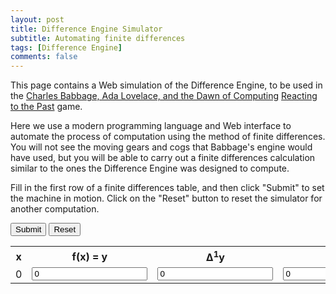 ```yaml
---
layout: post
title: Difference Engine Simulator
subtitle: Automating finite differences
tags: [Difference Engine]
comments: false
---
```


<script src='../assets/js/difference-engine.js'>
</script>

This page contains a Web simulation of the Difference Engine, to be used in the 
[Charles Babbage, Ada Lovelace, and the Dawn of Computing](https://reactingconsortium.org/games/babbage) 
[Reacting to the Past](https://reactingconsortium.org/WIR-basics) game. 

Here we use a modern programming language and Web interface to automate the process of computation using
the method of finite differences. You will not see the moving gears and cogs that Babbage's engine would 
have used, but you will be able to carry out a finite differences calculation similar to the ones the 
Difference Engine was designed to compute.

Fill in the first row of a finite differences table, and then click "Submit" to set the machine in motion.
Click on the "Reset" button to reset the simulator for another computation.

<div id="difference-engine-holder">
  <button id="btnSubmit" onclick="submit()">Submit</button>
  <button id="btnReset" onclick="reset()">Reset</button>

  <table id="tblFD">
    <tr>
      <th>x</th>
      <th>f(x) = y</th>
      <th>∆<sup>1</sup>y</th>
      <th>∆<sup>2</sup>y</th>
      <th>∆<sup>3</sup>y</th>
      <th>∆<sup>4</sup>y</th>
      <th>∆<sup>5</sup>y</th>
    </tr>
    <tr>
      <td>0</td>
      <td><input type="text" id="inpF0" value="0"></td>
      <td><input type="text" id="inpD1" value="0"></td>
      <td><input type="text" id="inpD2" value="0"></td>
      <td><input type="text" id="inpD3" value="0"></td>
      <td><input type="text" id="inpD4" value="0"></td>
      <td><input type="text" id="inpD5" value="0"></td>
    </tr>
  </table>
</div>
